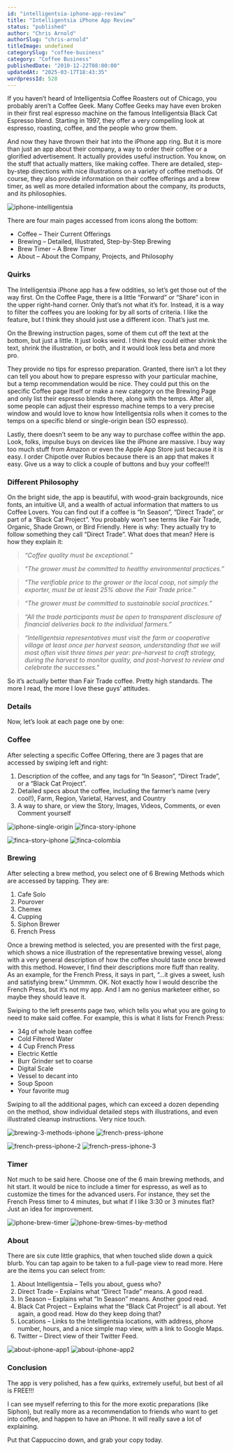 ```yaml
---
id: "intelligentsia-iphone-app-review"
title: "Intelligentsia iPhone App Review"
status: "published"
author: "Chris Arnold"
authorSlug: "chris-arnold"
titleImage: undefined
categorySlug: "coffee-business"
category: "Coffee Business"
publishedDate: "2010-12-22T08:00:00"
updatedAt: "2025-03-17T18:43:35"
wordpressId: 528
---
```


If you haven’t heard of Intelligentsia Coffee Roasters out of Chicago, you probably aren’t a Coffee Geek. Many Coffee Geeks may have even broken in their first real espresso machine on the famous Intelligentsia Black Cat Espresso blend. Starting in 1997, they offer a very compelling look at espresso, roasting, coffee, and the people who grow them.

And now they have thrown their hat into the iPhone app ring. But it is more than just an app about their company, a way to order their coffee or a glorified advertisement. It actually provides useful instruction. You know, on the stuff that actually matters, like making coffee. There are detailed, step-by-step directions with nice illustrations on a variety of coffee methods. Of course, they also provide information on their coffee offerings and a brew timer, as well as more detailed information about the company, its products, and its philosophies.

![iphone-intelligentsia](iphone-intelligentsia1.jpg)

There are four main pages accessed from icons along the bottom:

-   Coffee – Their Current Offerings
-   Brewing – Detailed, Illustrated, Step-by-Step Brewing
-   Brew Timer – A Brew Timer
-   About – About the Company, Projects, and Philosophy

### Quirks

The Intelligentsia iPhone app has a few oddities, so let’s get those out of the way first. On the Coffee Page, there is a little “Forward” or “Share” icon in the upper right-hand corner. Only that’s not what it’s for. Instead, it is a way to filter the coffees you are looking for by all sorts of criteria. I like the feature, but I think they should just use a different icon. That’s just me.

On the Brewing instruction pages, some of them cut off the text at the bottom, but just a little. It just looks weird. I think they could either shrink the text, shrink the illustration, or both, and it would look less beta and more pro.

They provide no tips for espresso preparation. Granted, there isn’t a lot they can tell you about how to prepare espresso with your particular machine, but a temp recommendation would be nice. They could put this on the specific Coffee page itself or make a new category on the Brewing Page and only list their espresso blends there, along with the temps. After all, some people can adjust their espresso machine temps to a very precise window and would love to know how Intelligentsia rolls when it comes to the temps on a specific blend or single-origin bean (SO espresso).

Lastly, there doesn’t seem to be any way to purchase coffee within the app. Look, folks, impulse buys on devices like the iPhone are massive. I buy way too much stuff from Amazon or even the Apple App Store just because it is easy. I order Chipotle over Rubios because there is an app that makes it easy. Give us a way to click a couple of buttons and buy your coffee!!!

### Different Philosophy

On the bright side, the app is beautiful, with wood-grain backgrounds, nice fonts, an intuitive UI, and a wealth of actual information that matters to us Coffee Lovers. You can find out if a coffee is “In Season”, “Direct Trade”, or part of a “Black Cat Project”. You probably won’t see terms like Fair Trade, Organic, Shade Grown, or Bird Friendly. Here is why: They actually try to follow something they call “Direct Trade”. What does that mean? Here is how they explain it:

> *“Coffee quality must be exceptional.”*

> *“The grower must be committed to healthy environmental practices.”*

> *“The verifiable price to the grower or the local coop, not simply the exporter, must be at least 25% above the Fair Trade price.”*

> *“The grower must be committed to sustainable social practices.”*

> *“All the trade participants must be open to transparent disclosure of financial deliveries back to the individual farmers.”*

> *“Intelligentsia representatives must visit the farm or cooperative village at least once per harvest season, understanding that we will most often visit three times per year: pre-harvest to craft strategy, during the harvest to monitor quality, and post-harvest to review and celebrate the successes.”*

So it’s actually better than Fair Trade coffee. Pretty high standards. The more I read, the more I love these guys’ attitudes.

### Details

Now, let’s look at each page one by one:

### Coffee

After selecting a specific Coffee Offering, there are 3 pages that are accessed by swiping left and right:

1.  Description of the coffee, and any tags for “In Season”, “Direct Trade”, or a “Black Cat Project”.
2.  Detailed specs about the coffee, including the farmer’s name (very cool!), Farm, Region, Varietal, Harvest, and Country
3.  A way to share, or view the Story, Images, Videos, Comments, or even Comment yourself

![iphone-single-origin](iphone-single-origin.jpg) ![finca-story-iphone](finca-story-iphone.jpg)

![finca-story-iphone](finca-story-iphone.jpg) ![finca-colombia](finca-colombia.jpg)

### Brewing

After selecting a brew method, you select one of 6 Brewing Methods which are accessed by tapping. They are:

1.  Cafe Solo
2.  Pourover
3.  Chemex
4.  Cupping
5.  Siphon Brewer
6.  French Press

Once a brewing method is selected, you are presented with the first page, which shows a nice illustration of the representative brewing vessel, along with a very general description of how the coffee should taste once brewed with this method. However, I find their descriptions more fluff than reality. As an example, for the French Press, it says in part, “…it gives a sweet, lush and satisfying brew.” Ummmm. OK. Not exactly how I would describe the French Press, but it’s not my app. And I am no genius marketeer either, so maybe they should leave it.

Swiping to the left presents page two, which tells you what you are going to need to make said coffee. For example, this is what it lists for French Press:

-   34g of whole bean coffee
-   Cold Filtered Water
-   4 Cup French Press
-   Electric Kettle
-   Burr Grinder set to coarse
-   Digital Scale
-   Vessel to decant into
-   Soup Spoon
-   Your favorite mug

Swiping to all the additional pages, which can exceed a dozen depending on the method, show individual detailed steps with illustrations, and even illustrated cleanup instructions. Very nice touch.

![brewing-3-methods-iphone](brewing-3-methods-iphone.jpg) ![french-press-iphone](french-press-iphone.jpg)

![french-press-iphone-2](french-press-iphone-2.jpg) ![french-press-iphone-3](french-press-iphone-3.jpg)

### Timer

Not much to be said here. Choose one of the 6 main brewing methods, and hit start. It would be nice to include a timer for espresso, as well as to customize the times for the advanced users. For instance, they set the French Press timer to 4 minutes, but what if I like 3:30 or 3 minutes flat? Just an idea for improvement.

![iphone-brew-timer](iphone-brew-timer.jpg) ![iphone-brew-times-by-method](iphone-brew-times-by-method.jpg)

### About

There are six cute little graphics, that when touched slide down a quick blurb. You can tap again to be taken to a full-page view to read more. Here are the items you can select from:

1.  About Intelligentsia – Tells you about, guess who?
2.  Direct Trade – Explains what “Direct Trade” means. A good read.
3.  In Season – Explains what “In Season” means. Another good read.
4.  Black Cat Project – Explains what the “Black Cat Project” is all about. Yet again, a good read. How do they keep doing that?
5.  Locations – Links to the Intelligentsia locations, with address, phone number, hours, and a nice simple map view, with a link to Google Maps.
6.  Twitter – Direct view of their Twitter Feed.

![about-iphone-app1](about-iphone-app1.jpg) ![about-iphone-app2](about-iphone-app2.jpg)

### Conclusion

The app is very polished, has a few quirks, extremely useful, but best of all is FREE!!!

I can see myself referring to this for the more exotic preparations (like Siphon), but really more as a recommendation to friends who want to get into coffee, and happen to have an iPhone. It will really save a lot of explaining.

Put that Cappuccino down, and grab your copy today.
